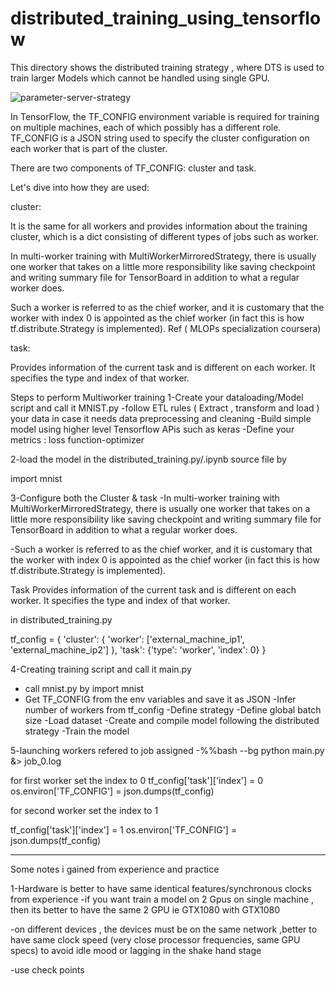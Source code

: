 # distributed_training_using_tensorflow

This directory shows the distributed training strategy , where DTS is used to train larger Models which cannot be handled using single GPU.






![parameter-server-strategy](https://user-images.githubusercontent.com/37244966/190893502-6fb72f0c-45dd-43bf-a094-91c39a3ef5af.png)















In TensorFlow, the TF_CONFIG environment variable is required for training on multiple machines, each of which possibly has a different role. TF_CONFIG is a JSON string used to specify the cluster configuration on each worker that is part of the cluster.

There are two components of TF_CONFIG: cluster and task.

Let's dive into how they are used:

cluster:

It is the same for all workers and provides information about the training cluster, which is a dict consisting of different types of jobs such as worker.

In multi-worker training with MultiWorkerMirroredStrategy, there is usually one worker that takes on a little more responsibility like saving checkpoint and writing summary file for TensorBoard in addition to what a regular worker does.

Such a worker is referred to as the chief worker, and it is customary that the worker with index 0 is appointed as the chief worker (in fact this is how tf.distribute.Strategy is implemented). Ref ( MLOPs specialization coursera)




task:

Provides information of the current task and is different on each worker. It specifies the type and index of that worker.





Steps to perform Multiworker training 
1-Create your dataloading/Model script and call it MNIST.py
-follow ETL rules ( Extract , transform and load ) your data in case it needs data preprocessing and cleaning 
-Build simple model using higher level Tensorflow APis such as keras
-Define your metrics : loss function-optimizer





2-load the model in the distributed_training.py/.ipynb source file by 

import mnist


3-Configure both the Cluster & task 
-In multi-worker training with MultiWorkerMirroredStrategy, there is usually one worker that takes on a little more responsibility like saving checkpoint and writing summary file for TensorBoard in addition to what a regular worker does.

-Such a worker is referred to as the chief worker, and it is customary that the worker with index 0 is appointed as the chief worker (in fact this is how tf.distribute.Strategy is implemented).



Task Provides information of the current task and is different on each worker. It specifies the type and index of that worker.

in distributed_training.py

tf_config = {
    'cluster': {
        'worker': ['external_machine_ip1', 'external_machine_ip2']
    },
    'task': {'type': 'worker', 'index': 0}
}



4-Creating training script and call it main.py
- call mnist.py by import mnist
- Get TF_CONFIG from the env variables and save it as JSON
-Infer number of workers from tf_config
-Define strategy
-Define global batch size
-Load dataset
-Create and compile model following the distributed strategy
-Train the model

5-launching workers refered to job assigned 
-%%bash --bg
python main.py &> job_0.log


for first worker set the index to 0
tf_config['task']['index'] = 0
os.environ['TF_CONFIG'] = json.dumps(tf_config)


for second worker set the index to 1

tf_config['task']['index'] = 1
os.environ['TF_CONFIG'] = json.dumps(tf_config)





****************************************************************************************************************************************************

Some notes i gained from experience and practice 

1-Hardware is better to have same identical features/synchronous clocks 
from experience 
-if you want train a model on 2 Gpus on single machine , then its better to have the same 2 GPU
ie GTX1080 with GTX1080 


-on different devices , the devices must be on the same network ,better to have same clock speed (very close processor frequencies, same GPU specs) to avoid idle mood or lagging in the shake hand stage 


-use check points 

